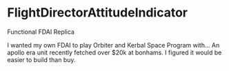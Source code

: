 # FlightDirectorAttitudeIndicator
Functional FDAI Replica

I wanted my own FDAI to play Orbiter and Kerbal Space Program with... An apollo era unit recently fetched over $20k at bonhams.
I figured it would be easier to build than buy.
